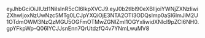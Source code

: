 eyJhbGciOiJIUzI1NiIsInR5cCI6IkpXVCJ9.eyJ0b2tlbl90eXBlIjoiYWNjZXNzIiwiZXhwIjoxNzUwNzc5MTg0LCJpYXQiOjE3NTA2OTI3ODQsImp0aSI6ImJiM2U1OTdmOWM3NzQzMGU5OGFmOTMwZGNlZmI1OGYxIiwidXNlcl9pZCI6NH0.gpYFkpWp-Q06IYCJJsnEnn7QrUtdzfQ4v7YNmLwuMV8
